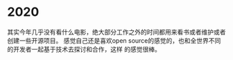 # 2020
其实今年几乎没有看什么电影，绝大部分工作之外的时间都用来看书或者维护或者创建一些开源项目。
感觉自己还是喜欢open source的感觉的，也和全世界不同的开发者一起基于技术去探讨和合作，这样
的感觉很棒。